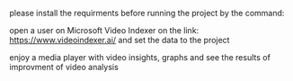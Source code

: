 

please install the requirments before running the project by the command:



open a user on  Microsoft Video Indexer on the link:
https://www.videoindexer.ai/
and set the data to the project


enjoy a media player with video insights, graphs and see the results of improvment of video analysis

